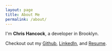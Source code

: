 ```yaml
---
layout: page
title: About Me
permalink: /about/
---
```


I'm **Chris Hancock**, a developer in Brooklyn.

Checkout out my [Github](https://github.com/chancock09),
[LinkedIn](https://www.linkedin.com/in/chancock09),
and [Resume](https://github.com/chancock09/resume/files/520574/resume.pdf).

